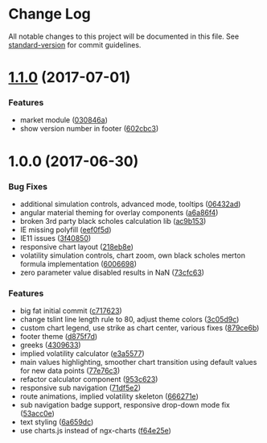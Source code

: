 # Change Log

All notable changes to this project will be documented in this file. See [standard-version](https://github.com/conventional-changelog/standard-version) for commit guidelines.

<a name="1.1.0"></a>
# [1.1.0](https://github.com/tomastrajan/options/compare/v1.0.0...v1.1.0) (2017-07-01)


### Features

* market module ([030846a](https://github.com/tomastrajan/options/commit/030846a))
* show version number in footer ([602cbc3](https://github.com/tomastrajan/options/commit/602cbc3))



<a name="1.0.0"></a>
# 1.0.0 (2017-06-30)


### Bug Fixes

* additional simulation controls, advanced mode, tooltips ([06432ad](https://github.com/tomastrajan/options/commit/06432ad))
* angular material theming for overlay components ([a6a86f4](https://github.com/tomastrajan/options/commit/a6a86f4))
* broken 3rd party black scholes calculation lib ([ac9b153](https://github.com/tomastrajan/options/commit/ac9b153))
* IE missing polyfill ([eef0f5d](https://github.com/tomastrajan/options/commit/eef0f5d))
* IE11 issues ([3f40850](https://github.com/tomastrajan/options/commit/3f40850))
* responsive chart layout ([218eb8e](https://github.com/tomastrajan/options/commit/218eb8e))
* volatility simulation controls, chart zoom, own black scholes merton formula implementation ([6006698](https://github.com/tomastrajan/options/commit/6006698))
* zero parameter value disabled results in NaN ([73cfc63](https://github.com/tomastrajan/options/commit/73cfc63))


### Features

* big fat initial commit ([c717623](https://github.com/tomastrajan/options/commit/c717623))
* change tslint line length rule to 80, adjust theme colors ([3c05d9c](https://github.com/tomastrajan/options/commit/3c05d9c))
* custom chart legend, use strike as chart center, various fixes ([879ce6b](https://github.com/tomastrajan/options/commit/879ce6b))
* footer theme ([d875f7d](https://github.com/tomastrajan/options/commit/d875f7d))
* greeks ([4309633](https://github.com/tomastrajan/options/commit/4309633))
* implied volatility calculator ([e3a5577](https://github.com/tomastrajan/options/commit/e3a5577))
* main values highlighting, smoother chart transition using default values for new data points ([77e76c3](https://github.com/tomastrajan/options/commit/77e76c3))
* refactor calculator component ([953c623](https://github.com/tomastrajan/options/commit/953c623))
* responsive sub navigation ([71df5e2](https://github.com/tomastrajan/options/commit/71df5e2))
* route animations, implied volatility skeleton ([666271e](https://github.com/tomastrajan/options/commit/666271e))
* sub navigation badge support, responsive drop-down mode fix ([53acc0e](https://github.com/tomastrajan/options/commit/53acc0e))
* text styling ([6a659dc](https://github.com/tomastrajan/options/commit/6a659dc))
* use charts.js instead of ngx-charts ([f64e25e](https://github.com/tomastrajan/options/commit/f64e25e))
